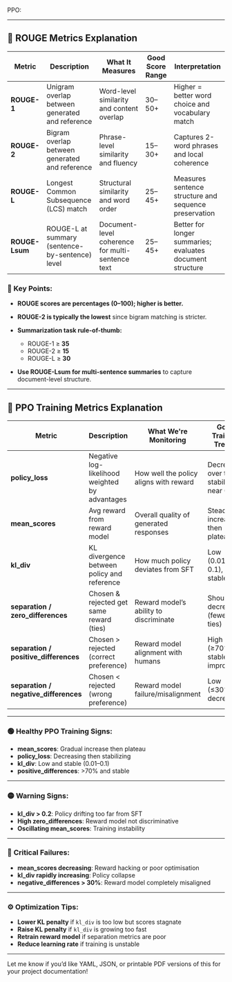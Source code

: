 PPO:

---

## 📝 ROUGE Metrics Explanation

| Metric         | Description                                     | What It Measures                                 | Good Score Range | Interpretation                                            |
| -------------- | ----------------------------------------------- | ------------------------------------------------ | ---------------- | --------------------------------------------------------- |
| **ROUGE-1**    | Unigram overlap between generated and reference | Word-level similarity and content overlap        | 30–50+           | Higher = better word choice and vocabulary match          |
| **ROUGE-2**    | Bigram overlap between generated and reference  | Phrase-level similarity and fluency              | 15–30+           | Captures 2-word phrases and local coherence               |
| **ROUGE-L**    | Longest Common Subsequence (LCS) match          | Structural similarity and word order             | 25–45+           | Measures sentence structure and sequence preservation     |
| **ROUGE-Lsum** | ROUGE-L at summary (sentence-by-sentence) level | Document-level coherence for multi-sentence text | 25–45+           | Better for longer summaries; evaluates document structure |

### 🔑 Key Points:

* **ROUGE scores are percentages (0–100); higher is better.**
* **ROUGE-2 is typically the lowest** since bigram matching is stricter.
* **Summarization task rule-of-thumb:**

  * ROUGE-1 ≥ **35**
  * ROUGE-2 ≥ **15**
  * ROUGE-L ≥ **30**
* **Use ROUGE-Lsum for multi-sentence summaries** to capture document-level structure.

---

## 🔧 PPO Training Metrics Explanation

| Metric                                 | Description                                    | What We're Monitoring                  | Good Training Trends                   | Warning Signs                                     |
| -------------------------------------- | ---------------------------------------------- | -------------------------------------- | -------------------------------------- | ------------------------------------------------- |
| **policy\_loss**                       | Negative log-likelihood weighted by advantages | How well the policy aligns with reward | Decreases over time, stabilizes near 0 | Rapid increase or stuck at high values (collapse) |
| **mean\_scores**                       | Avg reward from reward model                   | Overall quality of generated responses | Steady increase, then plateau          | Decline or high variance                          |
| **kl\_div**                            | KL divergence between policy and reference     | How much policy deviates from SFT      | Low (0.01–0.1), stable                 | KL > 0.2 = drift; negative values = error         |
| **separation / zero\_differences**     | Chosen & rejected get same reward (ties)       | Reward model’s ability to discriminate | Should decrease (fewer ties)           | High/increasing = weak reward model               |
| **separation / positive\_differences** | Chosen > rejected (correct preference)         | Reward model alignment with humans     | High (≥70%), stable or improving       | Decline = possible misalignment                   |
| **separation / negative\_differences** | Chosen < rejected (wrong preference)           | Reward model failure/misalignment      | Low (≤30%), decreasing                 | Increasing = reward hacking or RM failure         |

---

### 🟢 **Healthy PPO Training Signs:**

* **mean\_scores**: Gradual increase then plateau
* **policy\_loss**: Decreasing then stabilizing
* **kl\_div**: Low and stable (0.01–0.1)
* **positive\_differences**: >70% and stable

---

### 🟡 **Warning Signs:**

* **kl\_div > 0.2**: Policy drifting too far from SFT
* **High zero\_differences**: Reward model not discriminative
* **Oscillating mean\_scores**: Training instability

---

### 🔴 **Critical Failures:**

* **mean\_scores decreasing**: Reward hacking or poor optimisation
* **kl\_div rapidly increasing**: Policy collapse
* **negative\_differences > 30%**: Reward model completely misaligned

---

### ⚙️ **Optimization Tips:**

* **Lower KL penalty** if `kl_div` is too low but scores stagnate
* **Raise KL penalty** if `kl_div` is growing too fast
* **Retrain reward model** if separation metrics are poor
* **Reduce learning rate** if training is unstable

---

Let me know if you’d like YAML, JSON, or printable PDF versions of this for your project documentation!
